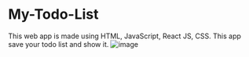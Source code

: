 # My-Todo-List
This web app is made using HTML, JavaScript, React JS, CSS. This app save your todo list and show it.
![image](https://user-images.githubusercontent.com/78221707/126044428-845d6726-5afe-4ae9-84ab-9543029ae7e6.png)
